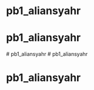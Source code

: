 # pb1_aliansyahr
# pb1_aliansyahr
#   p b 1 _ a l i a n s y a h r  
 # pb1_aliansyahr
# pb1_aliansyahr
